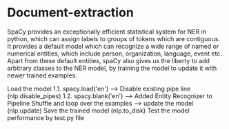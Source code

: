# Document-extraction
SpaCy provides an exceptionally efficient statistical system for NER in python, which can assign labels to groups of tokens which are contiguous. It provides a default model which can recognize a wide range of named or numerical entities, which include person, organization, language, event etc. Apart from these default entities, spaCy also gives us the liberty to add arbitrary classes to the NER model, by training the model to update it with newer trained examples.

Load the model 1.1. spacy.load('en') --> Disable existing pipe line (nlp.disable_pipes) 1.2. spacy.blank('en') --> Added Entity Recognizer to Pipeline
Shuffle and loop over the examples --> update the model (nlp.update)
Save the trained model (nlp.to_disk)
Test the model performance by test.py file
